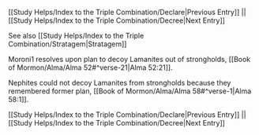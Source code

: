 [[Study Helps/Index to the Triple Combination/Declare|Previous Entry]]  ||  [[Study Helps/Index to the Triple Combination/Decree|Next Entry]]

 See also [[Study Helps/Index to the Triple Combination/Stratagem|Stratagem]]

 Moroni1 resolves upon plan to decoy Lamanites out of strongholds, [[Book of Mormon/Alma/Alma 52#^verse-21|Alma 52:21]].

 Nephites could not decoy Lamanites from strongholds because they remembered former plan, [[Book of Mormon/Alma/Alma 58#^verse-1|Alma 58:1]].

[[Study Helps/Index to the Triple Combination/Declare|Previous Entry]]  ||  [[Study Helps/Index to the Triple Combination/Decree|Next Entry]]